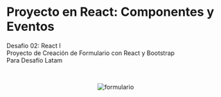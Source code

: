 # <h1>Proyecto en React: Componentes y Eventos </h1>


<p>Desafio 02: React I <br>
Proyecto de Creación de Formulario con React y Bootstrap<br>
Para Desafío Latam</p><br>


<div align="center">
  

![formulario](https://github.com/BalwantSight/Components-Events-React/assets/103304256/182ad2f2-3f38-4c80-8d00-482d7e35cad1)



</div>
